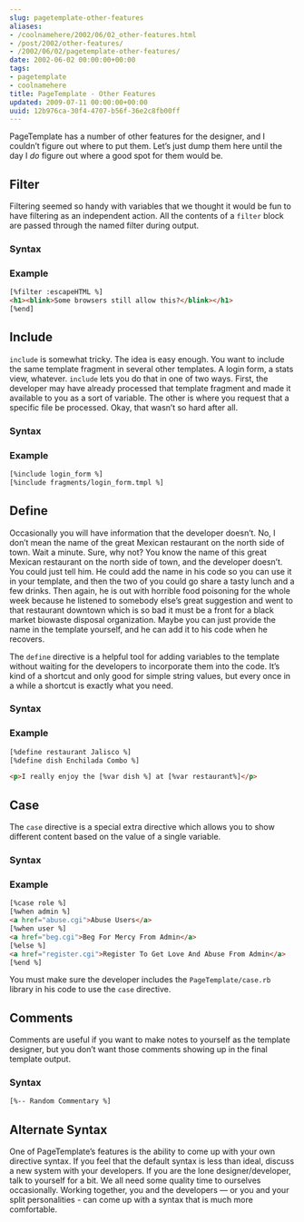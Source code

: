 ```yaml
---
slug: pagetemplate-other-features
aliases:
- /coolnamehere/2002/06/02_other-features.html
- /post/2002/other-features/
- /2002/06/02/pagetemplate-other-features/
date: 2002-06-02 00:00:00+00:00
tags:
- pagetemplate
- coolnamehere
title: PageTemplate - Other Features
updated: 2009-07-11 00:00:00+00:00
uuid: 12b976ca-30f4-4707-b56f-36e2c8fb00ff
---
```

PageTemplate has a number of other features for the designer, and I
couldn’t figure out where to put them. Let’s just dump them here until
the day I *do* figure out where a good spot for them would be.

## Filter

Filtering seemed so handy with variables that we thought it would be fun
to have filtering as an independent action. All the contents of a
`filter` block are passed through the named filter during output.

### Syntax

### Example

``` html
[%filter :escapeHTML %]
<h1><blink>Some browsers still allow this?</blink></h1>
[%end]
```

## Include

`include` is somewhat tricky. The idea is easy enough. You want to
include the same template fragment in several other templates. A login
form, a stats view, whatever. `include` lets you do that in one of two
ways. First, the developer may have already processed that template
fragment and made it available to you as a sort of variable. The other
is where you request that a specific file be processed. Okay, that
wasn’t so hard after all.

### Syntax

### Example

``` html
[%include login_form %]
[%include fragments/login_form.tmpl %]
```

## Define

Occasionally you will have information that the developer doesn’t. No, I
don’t mean the name of the great Mexican restaurant on the north side of
town. Wait a minute. Sure, why not? You know the name of this great
Mexican restaurant on the north side of town, and the developer doesn’t.
You could just tell him. He could add the name in his code so you can
use it in your template, and then the two of you could go share a tasty
lunch and a few drinks. Then again, he is out with horrible food
poisoning for the whole week because he listened to somebody else’s
great suggestion and went to that restaurant downtown which is so bad it
must be a front for a black market biowaste disposal organization. Maybe
you can just provide the name in the template yourself, and he can add
it to his code when he recovers.

The `define` directive is a helpful tool for adding variables to the
template without waiting for the developers to incorporate them into the
code. It’s kind of a shortcut and only good for simple string values,
but every once in a while a shortcut is exactly what you need.

### Syntax

### Example

``` html
[%define restaurant Jalisco %]
[%define dish Enchilada Combo %]

<p>I really enjoy the [%var dish %] at [%var restaurant%]</p>
```

## Case

The `case` directive is a special extra directive which allows you to
show different content based on the value of a single variable.

### Syntax

### Example

``` html
[%case role %]
[%when admin %]
<a href="abuse.cgi">Abuse Users</a>
[%when user %]
<a href="beg.cgi">Beg For Mercy From Admin</a>
[%else %]
<a href="register.cgi">Register To Get Love And Abuse From Admin</a>
[%end %]
```

You must make sure the developer includes the `PageTemplate/case.rb`
library in his code to use the `case` directive.

## Comments

Comments are useful if you want to make notes to yourself as the
template designer, but you don’t want those comments showing up in the
final template output.

### Syntax

``` html
[%-- Random Commentary %]
```

## Alternate Syntax

One of PageTemplate’s features is the ability to come up with your own
directive syntax. If you feel that the default syntax is less than
ideal, discuss a new system with your developers. If you are the lone
designer/developer, talk to yourself for a bit. We all need some quality
time to ourselves occasionally. Working together, you and the developers —
or you and your split personalities - can come up with a syntax that
is much more comfortable.